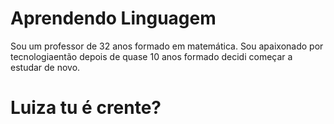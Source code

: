 # Aprendendo Linguagem
Sou um professor de 32 anos formado em matemática. Sou apaixonado por tecnologiaentão depois de quase 10 anos formado decidi começar a estudar de novo.

# Luiza tu é crente?
